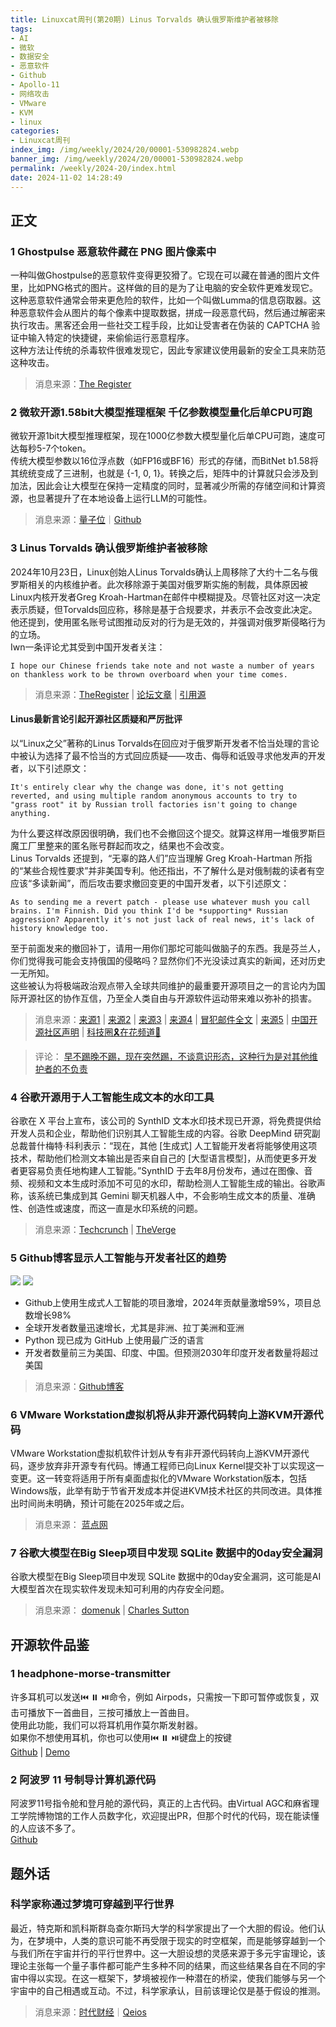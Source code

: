 ```yaml
---
title: Linuxcat周刊(第20期) Linus Torvalds 确认俄罗斯维护者被移除
tags: 
- AI
- 微软
- 数据安全
- 恶意软件
- Github
- Apollo-11
- 网络攻击
- VMware
- KVM
- linux
categories: 
- Linuxcat周刊
index_img: /img/weekly/2024/20/00001-530982824.webp
banner_img: /img/weekly/2024/20/00001-530982824.webp
permalink: /weekly/2024-20/index.html
date: 2024-11-02 14:28:49
---
```

## 正文
### 1 Ghostpulse 恶意软件藏在 PNG 图片像素中
一种叫做Ghostpulse的恶意软件变得更狡猾了。它现在可以藏在普通的图片文件里，比如PNG格式的图片。这样做的目的是为了让电脑的安全软件更难发现它。     
这种恶意软件通常会带来更危险的软件，比如一个叫做Lumma的信息窃取器。这种恶意软件会从图片的每个像素中提取数据，拼成一段恶意代码，然后通过解密来执行攻击。黑客还会用一些社交工程手段，比如让受害者在伪装的 CAPTCHA 验证中输入特定的快捷键，来偷偷运行恶意程序。        
这种方法让传统的杀毒软件很难发现它，因此专家建议使用最新的安全工具来防范这种攻击。
> 消息来源：[The Register](https://www.theregister.com/2024/10/22/ghostpulse_malware_loader_png/)

### 2 微软开源1.58bit大模型推理框架 千亿参数模型量化后单CPU可跑
微软开源1bit大模型推理框架，现在1000亿参数大模型量化后单CPU可跑，速度可达每秒5-7个token。       
传统大模型参数以16位浮点数（如FP16或BF16）形式的存储，而BitNet b1.58将其统统变成了三进制，也就是 {-1, 0, 1}。转换之后，矩阵中的计算就只会涉及到加法，因此会让大模型在保持一定精度的同时，显著减少所需的存储空间和计算资源，也显著提升了在本地设备上运行LLM的可能性。        
> 消息来源：[量子位](https://www.qbitai.com/2024/10/209673.html)｜[Github](https://github.com/microsoft/BitNet)

### 3 Linus Torvalds 确认俄罗斯维护者被移除
2024年10月23日，Linux创始人Linus Torvalds确认上周移除了大约十二名与俄罗斯相关的内核维护者。此次移除源于美国对俄罗斯实施的制裁，具体原因被Linux内核开发者Greg Kroah-Hartman在邮件中模糊提及。尽管社区对这一决定表示质疑，但Torvalds回应称，移除是基于合规要求，并表示不会改变此决定。他还提到，使用匿名账号试图推动反对的行为是无效的，并强调对俄罗斯侵略行为的立场。        
Iwn一条评论尤其受到中国开发者关注：     
```
I hope our Chinese friends take note and not waste a number of years on thankless work to be thrown overboard when your time comes. 
```
> 消息来源：[TheRegister](https://www.theregister.com/2024/10/23/linus_torvalds_affirms_expulsion_of/) | [论坛文章](https://lwn.net/Articles/995186/) | [引用源](https://www.phoronix.com/forums/forum/phoronix/latest-phoronix-articles/1500117-several-linux-kernel-driver-maintainers-removed-due-to-their-association-to-russia)

#### Linus最新言论引起开源社区质疑和严厉批评
以“Linux之父”著称的Linus Torvalds在回应对于俄罗斯开发者不恰当处理的言论中被认为选择了最不恰当的方式回应质疑——攻击、侮辱和诋毁寻求他发声的开发者，以下引述原文：     
```
It's entirely clear why the change was done, it's not getting reverted, and using multiple random anonymous accounts to try to "grass root" it by Russian troll factories isn't going to change anything.
```
为什么要这样改原因很明确，我们也不会撤回这个提交。就算这样用一堆俄罗斯巨魔工厂里整来的匿名账号群起而攻之，结果也不会改变。      
Linus Torvalds 还提到，“无辜的路人们”应当理解 Greg Kroah-Hartman 所指的“某些合规性要求”并非美国专利。他还指出，不了解什么是对俄制裁的读者有空应该“多读新闻”，而后攻击要求撤回变更的中国开发者，以下引述原文：       
```
As to sending me a revert patch - please use whatever mush you call brains. I'm Finnish. Did you think I'd be *supporting* Russian aggression? Apparently it's not just lack of real news, it's lack of history knowledge too.
```
至于前面发来的撤回补丁，请用一用你们那坨可能叫做脑子的东西。我是芬兰人，你们觉得我可能会支持俄国的侵略吗？显然你们不光没读过真实的新闻，还对历史一无所知。      
这些被认为将极端政治观点带入全球共同维护的最重要开源项目之一的言论内为国际开源社区的协作互信，乃至全人类自由与开源软件运动带来难以弥补的损害。      

> 消息来源：[来源1](https://lore.kernel.org/all/2024101835-tiptop-blip-09ed@gregkh/) | [来源2](https://lore.kernel.org/all/a08dc31ab773604d8f206ba005dc4c7a@aosc.io/) | [来源3](https://lore.kernel.org/all/20241023080935.2945-2-kexybiscuit@aosc.io/) | [来源4](https://lore.kernel.org/all/20241023080935.2945-2-kexybiscuit@aosc.io/) | [冒犯邮件全文](https://lore.kernel.org/all/444fa53bdfdee75522a1af41655a99b0@aosc.io/) | [来源5](https://lore.kernel.org/all/CAHk-=whNGNVnYHHSXUAsWds_MoZ-iEgRMQMxZZ0z-jY4uHT+Gg@mail.gmail.com/) | [中国开源社区声明](https://t.me/aosc_os/637) | [科技圈🎗在花频道📮](https://t.me/TestFlightCN/28249)

> 评论： [早不踢晚不踢，现在突然踢，不谈意识形态，这种行为是对其他维护者的不负责](https://t.me/TestFlightCN/28249?comment=6358206)

### 4 谷歌开源用于人工智能生成文本的水印工具
谷歌在 X 平台上宣布，该公司的 SynthID 文本水印技术现已开源，将免费提供给开发人员和企业，帮助他们识别其人工智能生成的内容。谷歌 DeepMind 研究副总裁普什梅特·科利表示：“现在，其他 [生成式] 人工智能开发者将能够使用这项技术，帮助他们检测文本输出是否来自自己的 [大型语言模型]，从而使更多开发者更容易负责任地构建人工智能。”​SynthID 于去年8月份发布，通过在图像、音频、视频和文本生成时添加不可见的水印，帮助检测人工智能生成的输出。​谷歌声称，该系统已集成到其 Gemini 聊天机器人中，不会影响生成文本的质量、准确性、创造性或速度，而这一直是水印系统的问题。
> 消息来源：[Techcrunch](https://techcrunch.com/2024/10/23/google-releases-tech-to-watermark-ai-generated-text/?guccounter=1) | [TheVerge](https://www.theverge.com/2024/10/23/24277873/google-artificial-intelligence-synthid-watermarking-open-source)

### 5 Github博客显示人工智能与开发者社区的趋势
![](/img/weekly/2024/20/photo_2024-10-31_12-18-51.jpg)
![](/img/weekly/2024/20/photo_2024-10-31_12-19-25.jpg)
[](/img/weekly/2024/20/photo_2024-10-31_12-19-28.jpg)
* Github上使用生成式人工智能的项目激增，2024年贡献量激增59%，项目总数增长98%
* 全球开发者数量迅速增长，尤其是非洲、拉丁美洲和亚洲
* Python 现已成为 GitHub 上使用最广泛的语言
* 开发者数量前三为美国、印度、中国。但预测2030年印度开发者数量将超过美国
> 消息来源：[Github博客](https://github.blog/news-insights/octoverse/octoverse-2024/)

### 6 VMware Workstation虚拟机将从非开源代码转向上游KVM开源代码
VMware Workstation虚拟机软件计划从专有非开源代码转向上游KVM开源代码，逐步放弃非开源专有代码。博通工程师已向Linux Kernel提交补丁以实现这一变更。这一转变将适用于所有桌面虚拟化的VMware Workstation版本，包括Windows版，此举有助于节省开发成本并促进KVM技术社区的共同改进。具体推出时间尚未明确，预计可能在2025年或之后。
> 消息来源： [蓝点网](https://www.landiannews.com/archives/106380.html?utm_sources=ourl)

### 7 谷歌大模型在Big Sleep项目中发现 SQLite 数据中的0day安全漏洞
谷歌大模型在Big Sleep项目中发现 SQLite 数据中的0day安全漏洞，这可能是AI 大模型首次在现实软件发现未知可利用的内存安全问题。      
> 消息来源： [domenuk](https://x.com/domenuk/status/1852370353533669783) | [Charles Sutton](https://x.com/RandomlyWalking/status/1852401642718802393)

## 开源软件品鉴
### 1 headphone-morse-transmitter
许多耳机可以发送⏮️ ⏸️ ⏯️命令，例如 Airpods，只需按一下即可暂停或恢复，双击可播放下一首曲目，三按可播放上一首曲目。     
使用此功能，我们可以将耳机用作莫尔斯发射器。   
如果你不想使用耳机，你也可以使用⏮️ ⏸️ ⏯️键盘上的按键       
[Github](https://github.com/EtherDream/headphone-morse-transmitter) | [Demo](https://etherdream.github.io/headphone-morse-transmitter/)

### 2 阿波罗 11 号制导计算机源代码
阿波罗11号指令舱和登月舱的源代码，真正的上古代码。由Virtual AGC和麻省理工学院博物馆的工作人员数字化，欢迎提出PR，但那个时代的代码，现在能读懂的人应该不多了。       
[Github](https://github.com/chrislgarry/Apollo-11)

## 题外话
### 科学家称通过梦境可穿越到平行世界
最近，特克斯和凯科斯群岛查尔斯玛大学的科学家提出了一个大胆的假设。他们认为，在梦境中，人类的意识可能不再受限于现实的时空框架，而是能够穿越到一个与我们所在宇宙并行的平行世界中。这一大胆设想的灵感来源于多元宇宙理论，该理论主张每一个量子事件都可能产生多种不同的结果，而这些结果各自在不同的宇宙中得以实现。在这一框架下，梦境被视作一种潜在的桥梁，使我们能够与另一个宇宙中的自己相遇或互动。不过，科学家承认，目前该理论仅是基于假设的推测。
> 消息来源：[时代财经](https://c.m.163.com/news/rec/YDJ1127BBTTJTYZW.html)｜[Qeios](https://www.qeios.com/read/242XCF)






















































